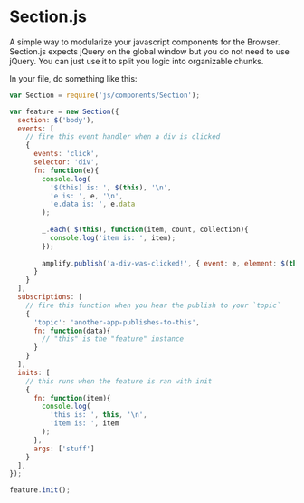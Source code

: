 # Section.js

A simple way to modularize your javascript components for the Browser. Section.js expects jQuery on
the global window but you do not need to use jQuery. You can just use it to split you logic into
organizable chunks.

In your file, do something like this:

```js
var Section = require('js/components/Section');

var feature = new Section({
  section: $('body'),
  events: [
    // fire this event handler when a div is clicked
    {
      events: 'click',
      selector: 'div',
      fn: function(e){
        console.log(
          '$(this) is: ', $(this), '\n',
          'e is: ', e, '\n',
          'e.data is: ', e.data
        );
        
        _.each( $(this), function(item, count, collection){
          console.log('item is: ', item);
        });
        
        amplify.publish('a-div-was-clicked!', { event: e, element: $(this), instance: e.data.instance });
      }
    }
  ],
  subscriptions: [
    // fire this function when you hear the publish to your `topic`
    {
      'topic': 'another-app-publishes-to-this',
      fn: function(data){
        // "this" is the "feature" instance
      }
    }
  ],
  inits: [
    // this runs when the feature is ran with init
    {
      fn: function(item){
        console.log(
          'this is: ', this, '\n',
          'item is: ', item
        );
      },
      args: ['stuff']
    }
  ],
});

feature.init();
```
